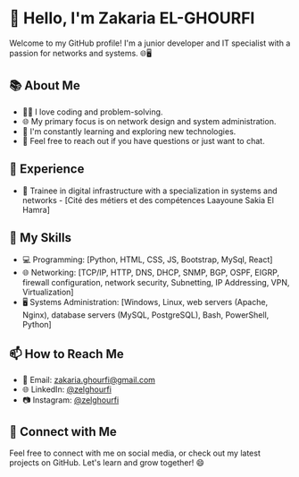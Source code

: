 # 👋 Hello, I'm Zakaria EL-GHOURFI

Welcome to my GitHub profile! I'm a junior developer and IT specialist with a passion for networks and systems. 🌐🖥️

## 📚 About Me

- 👨‍💻 I love coding and problem-solving.
- 🌐 My primary focus is on network design and system administration.
- 🌱 I'm constantly learning and exploring new technologies.
- 📢 Feel free to reach out if you have questions or just want to chat.

## 💼 Experience

- 💼 Trainee in digital infrastructure with a specialization in systems and networks - [Cité des métiers et des compétences Laayoune Sakia El Hamra]

## 🚀 My Skills

- 💻 Programming: [Python, HTML, CSS, JS, Bootstrap, MySql, React]
- 🌐 Networking: [TCP/IP, HTTP, DNS, DHCP, SNMP, BGP, OSPF, EIGRP, firewall configuration, network security, Subnetting, IP Addressing, VPN, Virtualization]
- 🖥️ Systems Administration: [Windows, Linux, web servers (Apache, Nginx), database servers (MySQL, PostgreSQL), Bash, PowerShell, Python]


## 📫 How to Reach Me

- 📧 Email: [zakaria.ghourfi@gmail.com](zakaria.ghourfi@gmail.com)
- 🌐 LinkedIn: [@zelghourfi](https://www.linkedin.com/in/zelghourfi/)
- 📷 Instagram: [@zelghourfi](https://instagram.com/zelghourfi)

## 🔗 Connect with Me

Feel free to connect with me on social media, or check out my latest projects on GitHub. Let's learn and grow together! 😄

